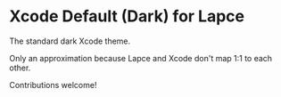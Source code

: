 # Xcode Default (Dark) for Lapce
The standard dark Xcode theme.

Only an approximation because Lapce and Xcode don't map 1:1 to each other.

Contributions welcome!